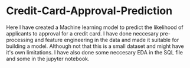 # Credit-Card-Approval-Prediction
Here I have created a Machine learning model to predict the likelihood of applicants to approval for a credit card. I have done neccesary pre-processing and feature engineering in the data and made it suitable for building a model.
Although not that this is a small dataset and might have it's own limitations.
I have also done some neccesary EDA in the SQL file and some in the jupyter notebook.
